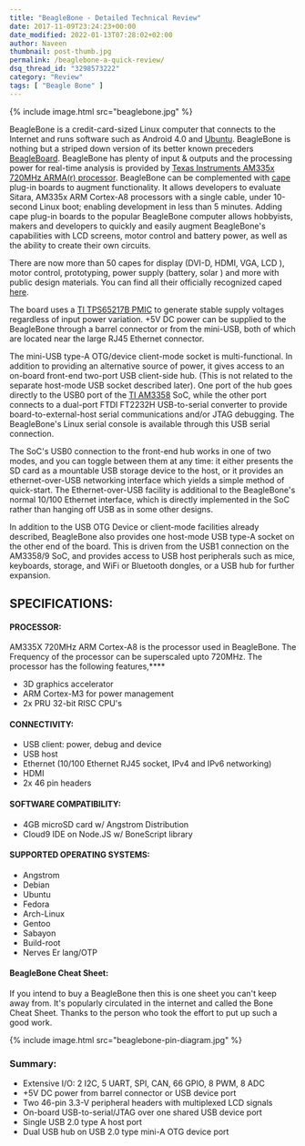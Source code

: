 ```yaml
---
title: "BeagleBone - Detailed Technical Review"
date: 2017-11-09T23:24:23+00:00
date_modified: 2022-01-13T07:28:02+02:00
author: Naveen
thumbnail: post-thumb.jpg
permalink: /beaglebone-a-quick-review/
dsq_thread_id: "3298573222"
category: "Review"
tags: [ "Beagle Bone" ]
---
```


{% include image.html src="beaglebone.jpg" %}

BeagleBone is a credit-card-sized Linux computer that connects to the Internet and runs software such as Android 4.0 and [Ubuntu](https://wiki.ubuntu.com/ARM). BeagleBone is nothing but a striped down version of its better known preceders [BeagleBoard](http://beagleboard.org/Products/BeagleBoard). BeagleBone has plenty of input & outputs and the processing power for real-time analysis is provided by [Texas Instruments AM335x 720MHz ARMA(r) processor](http://in.element14.com/texas-instruments). BeagleBone can be complemented with [cape](http://beagleboard.org/cape) plug-in boards to augment functionality. It allows developers to evaluate Sitara, AM335x ARM Cortex-A8 processors with a single cable, under 10-second Linux boot; enabling development in less than 5 minutes. Adding cape plug-in boards to the popular BeagleBone computer allows hobbyists, makers and developers to quickly and easily augment BeagleBone's capabilities with LCD screens, motor control and battery power, as well as the ability to create their own circuits.

There are now more than 50 capes for display (DVI-D, HDMI, VGA, LCD ), motor control, prototyping, power supply (battery, solar ) and more with public design materials. You can find all their officially recognized caped [here](http://circuitco.com/support/index.php?title=BeagleBone_Capes).

The board uses a [TI TPS65217B PMIC](http://www.ti.com/product/tps65217b) to generate stable supply voltages regardless of input power variation. +5V DC power can be supplied to the BeagleBone through a barrel connector or from the mini-USB, both of which are located near the large RJ45 Ethernet connector.

The mini-USB type-A OTG/device client-mode socket is multi-functional. In addition to providing an alternative source of power, it gives access to an on-board front-end two-port USB client-side hub. (This is not related to the separate host-mode USB socket described later). One port of the hub goes directly to the USB0 port of the [TI AM3358](http://www.ti.com/product/am3358) SoC, while the other port connects to a dual-port FTDI FT2232H USB-to-serial converter to provide board-to-external-host serial communications and/or JTAG debugging. The BeagleBone's Linux serial console is available through this USB serial connection.

The SoC's USB0 connection to the front-end hub works in one of two modes, and you can toggle between them at any time: it either presents the SD card as a mountable USB storage device to the host, or it provides an ethernet-over-USB networking interface which yields a simple method of quick-start. The Ethernet-over-USB facility is additional to the BeagleBone's normal 10/100 Ethernet interface, which is directly implemented in the SoC rather than hanging off USB as in some other designs.

In addition to the USB OTG Device or client-mode facilities already described, BeagleBone also provides one host-mode USB type-A socket on the other end of the board. This is driven from the USB1 connection on the AM3358/9 SoC, and provides access to USB host peripherals such as mice, keyboards, storage, and WiFi or Bluetooth dongles, or a USB hub for further expansion.

## SPECIFICATIONS:

#### PROCESSOR:

AM335X 720MHz ARM Cortex-A8 is the processor used in BeagleBone. The Frequency of the processor can be superscaled upto 720MHz. The processor has the following features,****

  * 3D graphics accelerator
  * ARM Cortex-M3 for power management
  * 2x PRU 32-bit RISC CPU's

#### CONNECTIVITY:

  * USB client: power, debug and device
  * USB host
  * Ethernet (10/100 Ethernet RJ45 socket, IPv4 and IPv6 networking)
  * HDMI
  * 2x 46 pin headers

#### SOFTWARE COMPATIBILITY:

  * 4GB microSD card w/ Angstrom Distribution
  * Cloud9 IDE on Node.JS w/ BoneScript library

#### SUPPORTED OPERATING SYSTEMS:

  * Angstrom
  * Debian
  * Ubuntu
  * Fedora
  * Arch-Linux
  * Gentoo
  * Sabayon
  * Build-root
  * Nerves Er lang/OTP

#### BeagleBone Cheat Sheet:

If you intend to buy a BeagleBone then this is one sheet you can't keep away from. It's popularly circulated in the internet and called the Bone Cheat Sheet. Thanks to the person who took the effort to put up such a good work.

{% include image.html src="beaglebone-pin-diagram.jpg" %}

### Summary:

  * Extensive I/O: 2 I2C, 5 UART, SPI, CAN, 66 GPIO, 8 PWM, 8 ADC
  * +5V DC power from barrel connector or USB device port
  * Two 46-pin 3.3-V peripheral headers with multiplexed LCD signals
  * On-board USB-to-serial/JTAG over one shared USB device port
  * Single USB 2.0 type A host port
  * Dual USB hub on USB 2.0 type mini-A OTG device port
